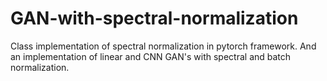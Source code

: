 # GAN-with-spectral-normalization
Class implementation of spectral normalization in pytorch framework. And an implementation of linear and CNN GAN's with spectral and batch normalization.
